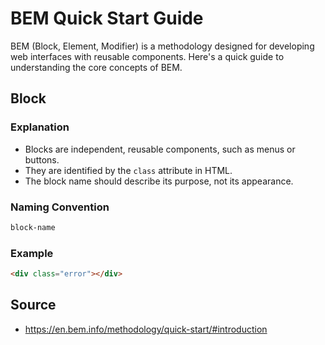 # BEM Quick Start Guide

BEM (Block, Element, Modifier) is a methodology designed for developing web interfaces with reusable components. Here's a quick guide to understanding the core concepts of BEM.

## Block

### Explanation

- Blocks are independent, reusable components, such as menus or buttons.
- They are identified by the `class` attribute in HTML.
- The block name should describe its purpose, not its appearance.

### Naming Convention

```bash
block-name
```

### Example

```html
<div class="error"></div>
```


## Source
- https://en.bem.info/methodology/quick-start/#introduction

